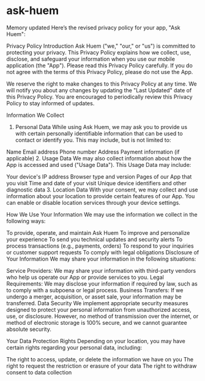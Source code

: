 # ask-huem

Memory updated
Here’s the revised privacy policy for your app, "Ask Huem":

Privacy Policy
Introduction
Ask Huem ("we," "our," or "us") is committed to protecting your privacy. This Privacy Policy explains how we collect, use, disclose, and safeguard your information when you use our mobile application (the "App"). Please read this Privacy Policy carefully. If you do not agree with the terms of this Privacy Policy, please do not use the App.

We reserve the right to make changes to this Privacy Policy at any time. We will notify you about any changes by updating the "Last Updated" date of this Privacy Policy. You are encouraged to periodically review this Privacy Policy to stay informed of updates.

Information We Collect
1. Personal Data
While using Ask Huem, we may ask you to provide us with certain personally identifiable information that can be used to contact or identify you. This may include, but is not limited to:

Name
Email address
Phone number
Address
Payment information (if applicable)
2. Usage Data
We may also collect information about how the App is accessed and used ("Usage Data"). This Usage Data may include:

Your device's IP address
Browser type and version
Pages of our App that you visit
Time and date of your visit
Unique device identifiers and other diagnostic data
3. Location Data
With your consent, we may collect and use information about your location to provide certain features of our App. You can enable or disable location services through your device settings.

How We Use Your Information
We may use the information we collect in the following ways:

To provide, operate, and maintain Ask Huem
To improve and personalize your experience
To send you technical updates and security alerts
To process transactions (e.g., payments, orders)
To respond to your inquiries or customer support requests
To comply with legal obligations
Disclosure of Your Information
We may share your information in the following situations:

Service Providers: We may share your information with third-party vendors who help us operate our App or provide services to you.
Legal Requirements: We may disclose your information if required by law, such as to comply with a subpoena or legal process.
Business Transfers: If we undergo a merger, acquisition, or asset sale, your information may be transferred.
Data Security
We implement appropriate security measures designed to protect your personal information from unauthorized access, use, or disclosure. However, no method of transmission over the internet, or method of electronic storage is 100% secure, and we cannot guarantee absolute security.

Your Data Protection Rights
Depending on your location, you may have certain rights regarding your personal data, including:

The right to access, update, or delete the information we have on you
The right to request the restriction or erasure of your data
The right to withdraw consent to data collection
